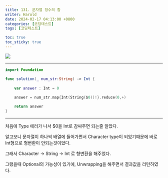 ```yaml
---
title: 131. 문자열 정수의 합
writer: Harold
date: 2024-02-17 04:13:00 +0800
categories: [코딩테스트]
tags: [코딩테스트]

toc: true
toc_sticky: true
---
```

![](https://velog.velcdn.com/images/haroldfromk/post/8737bd7b-91fd-46ea-80d0-45713f7de189/image.png)

---
```swift
import Foundation

func solution(_ num_str:String) -> Int {
    
    var answer : Int = 0
    
    answer = num_str.map{Int(String($0))!}.reduce(0,+)

    return answer
}
```
---
처음에 Type 에러가 나서 $0을 Int로 감싸주면 되는줄 알았다.

알고보니 문자열이 하나씩 배열에 들어가면서 Character type이 되었기때문에
바로 Int형으로 형변환이 안되는것이었다.

그래서 Character -> String -> Int 로 형변환을 해주었다.

그랬을때 Optional의 가능성이 있기에, Unwrapping을 해주면서 결과값을 리턴하였다.
